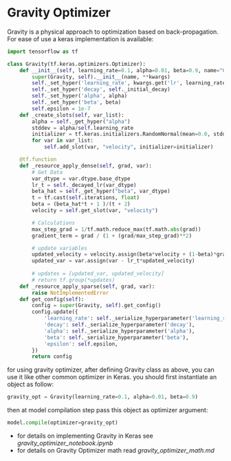 # Gravity Optimizer
Gravity is a physical approach to optimization based on back-propagation. For ease of use a keras implementation is available:
```python
import tensorflow as tf

class Gravity(tf.keras.optimizers.Optimizer):
    def __init__(self, learning_rate=0.1, alpha=0.01, beta=0.9, name="Gravity", **kwargs):
        super(Gravity, self).__init__(name, **kwargs)
        self._set_hyper('learning_rate', kwargs.get('lr', learning_rate))
        self._set_hyper('decay', self._initial_decay)
        self._set_hyper('alpha', alpha)
        self._set_hyper('beta', beta)
        self.epsilon = 1e-7
    def _create_slots(self, var_list):
        alpha = self._get_hyper("alpha")
        stddev = alpha/self.learning_rate
        initializer = tf.keras.initializers.RandomNormal(mean=0.0, stddev=stddev, seed=None)
        for var in var_list:
            self.add_slot(var, "velocity", initializer=initializer)

    @tf.function
    def _resource_apply_dense(self, grad, var):
        # Get Data
        var_dtype = var.dtype.base_dtype
        lr_t = self._decayed_lr(var_dtype)
        beta_hat = self._get_hyper("beta", var_dtype)
        t = tf.cast(self.iterations, float)
        beta = (beta_hat*t + 1 )/(t + 2)
        velocity = self.get_slot(var, "velocity")

        # Calculations
        max_step_grad = 1/tf.math.reduce_max(tf.math.abs(grad))
        gradient_term = grad / (1 + (grad/max_step_grad)**2)

        # update variables
        updated_velocity = velocity.assign(beta*velocity + (1-beta)*gradient_term) 
        updated_var = var.assign(var - lr_t*updated_velocity)       
        
        # updates = [updated_var, updated_velocity]
        # return tf.group(*updates)
    def _resource_apply_sparse(self, grad, var):
        raise NotImplementedError
    def get_config(self):
        config = super(Gravity, self).get_config()
        config.update({
            'learning_rate': self._serialize_hyperparameter('learning_rate'),
            'decay': self._serialize_hyperparameter('decay'),
            'alpha': self._serialize_hyperparameter('alpha'),
            'beta': self._serialize_hyperparameter('beta'),
            'epsilon': self.epsilon,
        })
        return config
```
for using gravity optimizer, after defining Gravity class as above, you can use it like other common optimizer in Keras. you should first instantiate an object as follow: 
```python
gravity_opt = Gravity(learning_rate=0.1, alpha=0.01, beta=0.9)
```
then at model compilation step pass this object as optimizer argument:
```python
model.compile(optimizer=gravity_opt)
```

* for details on implementing Gravity in Keras see _gravity_optimizer_notebook.ipynb_ 
* for details on Gravity Optimizer math read _gravity_optimizer_math.md_
